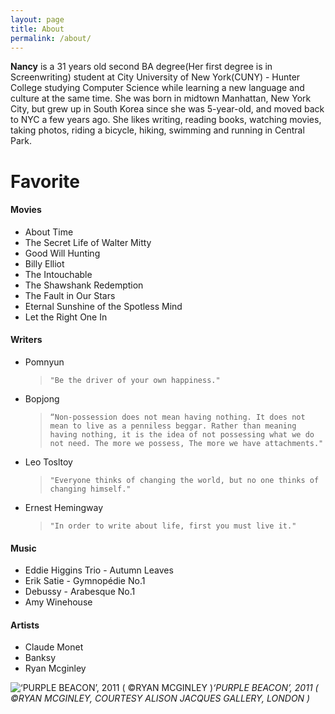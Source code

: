 ```yaml
---
layout: page
title: About
permalink: /about/
---
```


**Nancy** is a 31 years old second BA degree(Her first degree is in Screenwriting) student at City University of New York(CUNY) - Hunter College studying Computer Science while learning a new language and culture at the same time. She was born in midtown Manhattan, New York City, but grew up in South Korea since she was 5-year-old, and moved back to NYC a few years ago. She likes writing, reading books, watching movies, taking photos, riding a bicycle, hiking, swimming and running in Central Park.


# Favorite
#### Movies
 * About Time 
 * The Secret Life of Walter Mitty
 * Good Will Hunting
 * Billy Elliot
 * The Intouchable
 * The Shawshank Redemption
 * The Fault in Our Stars
 * Eternal Sunshine of the Spotless Mind
 * Let the Right One In
 
#### Writers
 * Pomnyun 
   > `"Be the driver of your own happiness."`
 * Bopjong 
   > `“Non-possession does not mean having nothing. It does not mean to live as a penniless beggar. Rather than meaning having nothing, it is the idea of not possessing what we do not need. The more we possess, The more we have attachments."`
 * Leo Tosltoy
   > `"Everyone thinks of changing the world, but no one thinks of changing himself."`
 * Ernest Hemingway
   > `"In order to write about life, first you must live it."`

#### Music 
 * Eddie Higgins Trio - Autumn Leaves
 * Erik Satie - Gymnopédie No.1
 * Debussy - Arabesque No.1
 * Amy Winehouse
 
#### Artists
 * Claude Monet
 * Banksy  
 * Ryan Mcginley 
  
 ![‘PURPLE BEACON’, 2011 ( ©RYAN MCGINLEY )](https://user-images.githubusercontent.com/30683150/64101494-ffce8580-cd3b-11e9-9d61-16d8d288269c.jpg)*‘PURPLE BEACON’, 2011 ( ©RYAN MCGINLEY, COURTESY ALISON JACQUES GALLERY, LONDON )*
